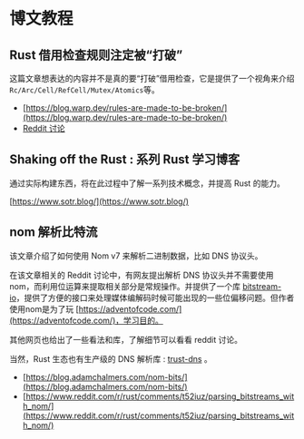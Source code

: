 # 博文教程

## Rust 借用检查规则注定被“打破”

这篇文章想表达的内容并不是真的要“打破”借用检查，它是提供了一个视角来介绍 `Rc/Arc/Cell/RefCell/Mutex/Atomics`等。

- [https://blog.warp.dev/rules-are-made-to-be-broken/](https://blog.warp.dev/rules-are-made-to-be-broken/)
- [Reddit 讨论](https://www.reddit.com/r/rust/comments/t54pab/rusts_rules_are_made_to_be_broken/)

## Shaking off the Rust : 系列 Rust 学习博客

通过实际构建东西，将在此过程中了解一系列技术概念，并提高 Rust 的能力。

[https://www.sotr.blog/](https://www.sotr.blog/)


## nom 解析比特流

该文章介绍了如何使用 Nom v7 来解析二进制数据，比如 DNS 协议头。

在该文章相关的 Reddit 讨论中，有网友提出解析 DNS 协议头并不需要使用 nom，而利用位运算来提取相关部分是常规操作。并提供了一个库 [bitstream-io](https://github.com/tuffy/bitstream-io)，提供了方便的接口来处理媒体编解码时候可能出现的一些位偏移问题。但作者使用nom是为了玩 [https://adventofcode.com/](https://adventofcode.com/)，学习目的。

其他网页也给出了一些看法和库，了解细节可以看看 reddit 讨论。

当然，Rust 生态也有生产级的 DNS 解析库 : [trust-dns](https://github.com/bluejekyll/trust-dns) 。


- [https://blog.adamchalmers.com/nom-bits/](https://blog.adamchalmers.com/nom-bits/)
- [https://www.reddit.com/r/rust/comments/t52iuz/parsing_bitstreams_with_nom/](https://www.reddit.com/r/rust/comments/t52iuz/parsing_bitstreams_with_nom/)
